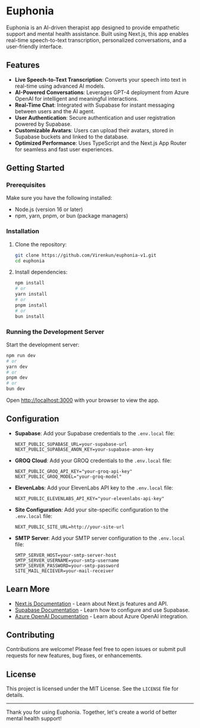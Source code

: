 # Euphonia

Euphonia is an AI-driven therapist app designed to provide empathetic support and mental health assistance. Built using Next.js, this app enables real-time speech-to-text transcription, personalized conversations, and a user-friendly interface.

## Features

- **Live Speech-to-Text Transcription**: Converts your speech into text in real-time using advanced AI models.
- **AI-Powered Conversations**: Leverages GPT-4 deployment from Azure OpenAI for intelligent and meaningful interactions.
- **Real-Time Chat**: Integrated with Supabase for instant messaging between users and the AI agent.
- **User Authentication**: Secure authentication and user registration powered by Supabase.
- **Customizable Avatars**: Users can upload their avatars, stored in Supabase buckets and linked to the database.
- **Optimized Performance**: Uses TypeScript and the Next.js App Router for seamless and fast user experiences.

## Getting Started

### Prerequisites

Make sure you have the following installed:

- Node.js (version 16 or later)
- npm, yarn, pnpm, or bun (package managers)

### Installation

1. Clone the repository:
   ```bash
   git clone https://github.com/Virenkun/euphonia-v1.git
   cd euphonia
   ```
2. Install dependencies:
   ```bash
   npm install
   # or
   yarn install
   # or
   pnpm install
   # or
   bun install
   ```

### Running the Development Server

Start the development server:

```bash
npm run dev
# or
yarn dev
# or
pnpm dev
# or
bun dev
```

Open [http://localhost:3000](http://localhost:3000) with your browser to view the app.

## Configuration

- **Supabase**: Add your Supabase credentials to the `.env.local` file:

  ```env
  NEXT_PUBLIC_SUPABASE_URL=your-supabase-url
  NEXT_PUBLIC_SUPABASE_ANON_KEY=your-supabase-anon-key
  ```

- **GROQ Cloud**: Add your GROQ credentials to the `.env.local` file:

  ```env
  NEXT_PUBLIC_GROQ_API_KEY="your-groq-api-key"
  NEXT_PUBLIC_GROQ_MODEL="your-groq-model"
  ```

- **ElevenLabs**: Add your ElevenLabs API key to the `.env.local` file:

  ```env
  NEXT_PUBLIC_ELEVENLABS_API_KEY="your-elevenlabs-api-key"
  ```

- **Site Configuration**: Add your site-specific configuration to the `.env.local` file:

  ```env
  NEXT_PUBLIC_SITE_URL=http://your-site-url
  ```

- **SMTP Server**: Add your SMTP server configuration to the `.env.local` file:
  ```env
  SMTP_SERVER_HOST=your-smtp-server-host
  SMTP_SERVER_USERNAME=your-smtp-username
  SMTP_SERVER_PASSWORD=your-smtp-password
  SITE_MAIL_RECIEVER=your-mail-receiver
  ```

## Learn More

- [Next.js Documentation](https://nextjs.org/docs) - Learn about Next.js features and API.
- [Supabase Documentation](https://supabase.com/docs) - Learn how to configure and use Supabase.
- [Azure OpenAI Documentation](https://learn.microsoft.com/en-us/azure/cognitive-services/openai/) - Learn about Azure OpenAI integration.

## Contributing

Contributions are welcome! Please feel free to open issues or submit pull requests for new features, bug fixes, or enhancements.

## License

This project is licensed under the MIT License. See the `LICENSE` file for details.

---

Thank you for using Euphonia. Together, let's create a world of better mental health support!
